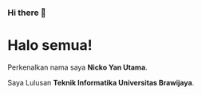 ### Hi there 👋
# Halo semua! 

Perkenalkan nama saya **Nicko Yan Utama**.  

Saya Lulusan **Teknik Informatika Universitas Brawijaya**.  

<!--
**nickoyanutama/nickoyanutama** is a ✨ _special_ ✨ repository because its `README.md` (this file) appears on your GitHub profile.

Here are some ideas to get you started:

- 🔭 I’m currently working on ...
- 🌱 I’m currently learning ...
- 👯 I’m looking to collaborate on ...
- 🤔 I’m looking for help with ...
- 💬 Ask me about ...
- 📫 How to reach me: ...
- 😄 Pronouns: ...
- ⚡ Fun fact: ...
-->
